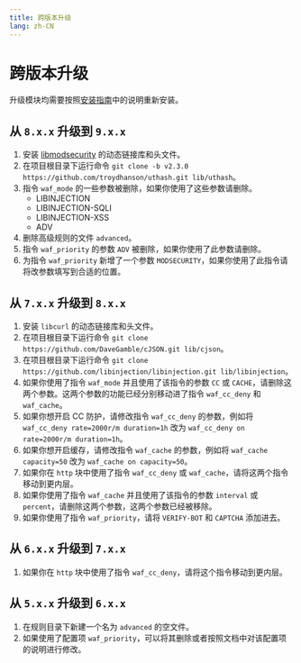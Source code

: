 ```yaml
---
title: 跨版本升级
lang: zh-CN
---
```


# 跨版本升级

升级模块均需要按照[安装指南](/zh-cn/guide/installation.md)中的说明重新安装。

## 从 `8.x.x` 升级到 `9.x.x`

1. 安装 [libmodsecurity](https://github.com/SpiderLabs/ModSecurity) 的动态链接库和头文件。
2. 在项目根目录下运行命令 `git clone -b v2.3.0 https://github.com/troydhanson/uthash.git lib/uthash`。
3. 指令 `waf_mode` 的一些参数被删除，如果你使用了这些参数请删除。
    * LIBINJECTION
    * LIBINJECTION-SQLI
    * LIBINJECTION-XSS
    * ADV
4. 删除高级规则的文件 `advanced`。
5. 指令 `waf_priority` 的参数 `ADV` 被删除，如果你使用了此参数请删除。
6. 为指令 `waf_priority` 新增了一个参数 `MODSECURITY`，如果你使用了此指令请将改参数填写到合适的位置。

## 从 `7.x.x` 升级到 `8.x.x`

1. 安装 `libcurl` 的动态链接库和头文件。
2. 在项目根目录下运行命令 `git clone https://github.com/DaveGamble/cJSON.git lib/cjson`。
3. 在项目根目录下运行命令 `git clone https://github.com/libinjection/libinjection.git lib/libinjection`。
4. 如果你使用了指令 `waf_mode` 并且使用了该指令的参数 `CC` 或 `CACHE`，请删除这两个参数。这两个参数的功能已经分别移动进了指令
`waf_cc_deny` 和 `waf_cache`。
5. 如果你想开启 CC 防护，请修改指令 `waf_cc_deny` 的参数，例如将 `waf_cc_deny rate=2000r/m duration=1h` 改为 `waf_cc_deny on rate=2000r/m duration=1h`。
6. 如果你想开启缓存，请修改指令 `waf_cache` 的参数，例如将 `waf_cache capacity=50` 改为 `waf_cache on capacity=50`。
7. 如果你在 `http` 块中使用了指令 `waf_cc_deny` 或 `waf_cache`，请将这两个指令移动到更内层。
8. 如果你使用了指令 `waf_cache` 并且使用了该指令的参数 `interval` 或 `percent`，请删除这两个参数，这两个参数已经被移除。
9. 如果你使用了指令 `waf_priority`，请将 `VERIFY-BOT` 和 `CAPTCHA` 添加进去。

## 从 `6.x.x` 升级到 `7.x.x`

1. 如果你在 `http` 块中使用了指令 `waf_cc_deny`，请将这个指令移动到更内层。

## 从 `5.x.x` 升级到 `6.x.x`

1. 在规则目录下新建一个名为 `advanced` 的空文件。
2. 如果使用了配置项 `waf_priority`，可以将其删除或者按照文档中对该配置项的说明进行修改。

